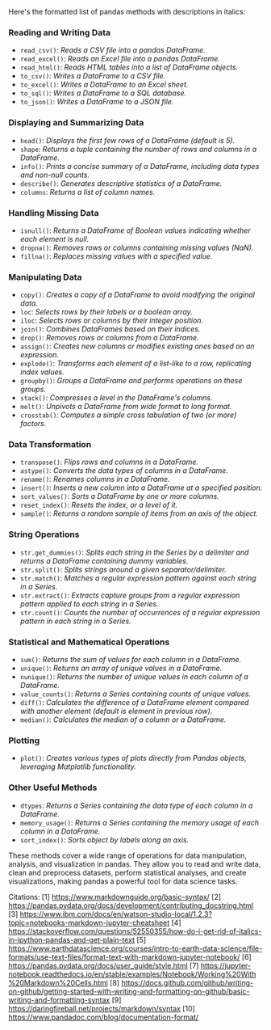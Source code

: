 Here's the formatted list of pandas methods with descriptions in italics:

### Reading and Writing Data

- `read_csv()`: _Reads a CSV file into a pandas DataFrame._
- `read_excel()`: _Reads an Excel file into a pandas DataFrame._
- `read_html()`: _Reads HTML tables into a list of DataFrame objects._
- `to_csv()`: _Writes a DataFrame to a CSV file._
- `to_excel()`: _Writes a DataFrame to an Excel sheet._
- `to_sql()`: _Writes a DataFrame to a SQL database._
- `to_json()`: _Writes a DataFrame to a JSON file._

### Displaying and Summarizing Data

- `head()`: _Displays the first few rows of a DataFrame (default is 5)._
- `shape`: _Returns a tuple containing the number of rows and columns in a DataFrame._
- `info()`: _Prints a concise summary of a DataFrame, including data types and non-null counts._
- `describe()`: _Generates descriptive statistics of a DataFrame._
- `columns`: _Returns a list of column names._

### Handling Missing Data

- `isnull()`: _Returns a DataFrame of Boolean values indicating whether each element is null._
- `dropna()`: _Removes rows or columns containing missing values (NaN)._
- `fillna()`: _Replaces missing values with a specified value._

### Manipulating Data

- `copy()`: _Creates a copy of a DataFrame to avoid modifying the original data._
- `loc`: _Selects rows by their labels or a boolean array._
- `iloc`: _Selects rows or columns by their integer position._
- `join()`: _Combines DataFrames based on their indices._
- `drop()`: _Removes rows or columns from a DataFrame._
- `assign()`: _Creates new columns or modifies existing ones based on an expression._
- `explode()`: _Transforms each element of a list-like to a row, replicating index values._
- `groupby()`: _Groups a DataFrame and performs operations on these groups._
- `stack()`: _Compresses a level in the DataFrame's columns._
- `melt()`: _Unpivots a DataFrame from wide format to long format._
- `crosstab()`: _Computes a simple cross tabulation of two (or more) factors._

### Data Transformation

- `transpose()`: _Flips rows and columns in a DataFrame._
- `astype()`: _Converts the data types of columns in a DataFrame._
- `rename()`: _Renames columns in a DataFrame._
- `insert()`: _Inserts a new column into a DataFrame at a specified position._
- `sort_values()`: _Sorts a DataFrame by one or more columns._
- `reset_index()`: _Resets the index, or a level of it._
- `sample()`: _Returns a random sample of items from an axis of the object._

### String Operations

- `str.get_dummies()`: _Splits each string in the Series by a delimiter and returns a DataFrame containing dummy variables._
- `str.split()`: _Splits strings around a given separator/delimiter._
- `str.match()`: _Matches a regular expression pattern against each string in a Series._
- `str.extract()`: _Extracts capture groups from a regular expression pattern applied to each string in a Series._
- `str.count()`: _Counts the number of occurrences of a regular expression pattern in each string in a Series._

### Statistical and Mathematical Operations

- `sum()`: _Returns the sum of values for each column in a DataFrame._
- `unique()`: _Returns an array of unique values in a DataFrame._
- `nunique()`: _Returns the number of unique values in each column of a DataFrame._
- `value_counts()`: _Returns a Series containing counts of unique values._
- `diff()`: _Calculates the difference of a DataFrame element compared with another element (default is element in previous row)._
- `median()`: _Calculates the median of a column or a DataFrame._

### Plotting

- `plot()`: _Creates various types of plots directly from Pandas objects, leveraging Matplotlib functionality._

### Other Useful Methods

- `dtypes`: _Returns a Series containing the data type of each column in a DataFrame._
- `memory_usage()`: _Returns a Series containing the memory usage of each column in a DataFrame._
- `sort_index()`: _Sorts object by labels along an axis._

These methods cover a wide range of operations for data manipulation, analysis, and visualization in pandas. They allow you to read and write data, clean and preprocess datasets, perform statistical analyses, and create visualizations, making pandas a powerful tool for data science tasks.

Citations:
[1] https://www.markdownguide.org/basic-syntax/
[2] https://pandas.pydata.org/docs/development/contributing_docstring.html
[3] https://www.ibm.com/docs/en/watson-studio-local/1.2.3?topic=notebooks-markdown-jupyter-cheatsheet
[4] https://stackoverflow.com/questions/52550355/how-do-i-get-rid-of-italics-in-ipython-pandas-and-get-plain-text
[5] https://www.earthdatascience.org/courses/intro-to-earth-data-science/file-formats/use-text-files/format-text-with-markdown-jupyter-notebook/
[6] https://pandas.pydata.org/docs/user_guide/style.html
[7] https://jupyter-notebook.readthedocs.io/en/stable/examples/Notebook/Working%20With%20Markdown%20Cells.html
[8] https://docs.github.com/github/writing-on-github/getting-started-with-writing-and-formatting-on-github/basic-writing-and-formatting-syntax
[9] https://daringfireball.net/projects/markdown/syntax
[10] https://www.pandadoc.com/blog/documentation-format/
